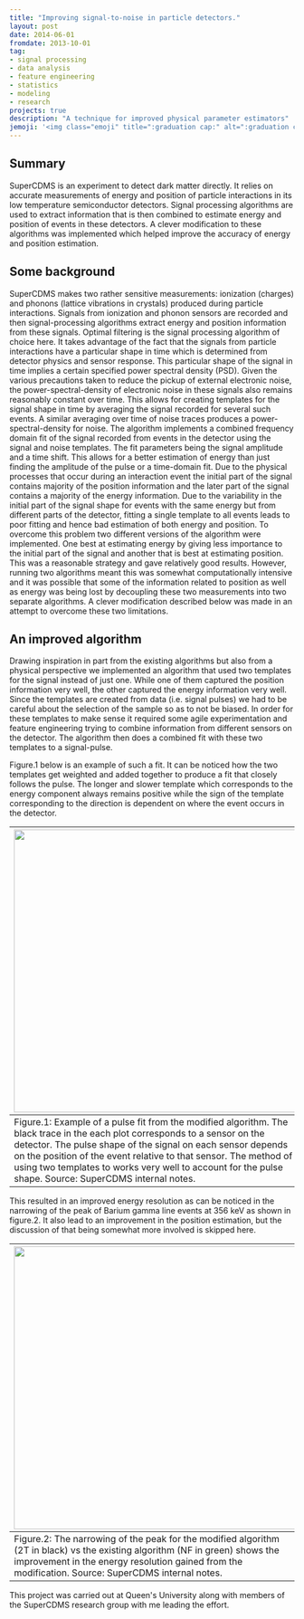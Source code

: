 ```yaml
---
title: "Improving signal-to-noise in particle detectors."
layout: post
date: 2014-06-01
fromdate: 2013-10-01
tag:
- signal processing
- data analysis
- feature engineering
- statistics
- modeling
- research
projects: true
description: "A technique for improved physical parameter estimators"
jemoji: '<img class="emoji" title=":graduation cap:" alt=":graduation cap:" src="https://github.githubassets.com/images/icons/emoji/unicode/1f52c.png" height="20" width="20" align="absmiddle">'
---
```


## Summary

SuperCDMS is an experiment to detect dark matter directly. It relies on accurate measurements of energy and position of particle interactions in its low temperature semiconductor detectors. Signal processing algorithms are used to extract information that is then combined to estimate energy and position of events in these detectors. A clever modification to these algorithms was implemented which helped improve the accuracy of energy and position estimation.

## Some background

SuperCDMS makes two rather sensitive measurements: ionization (charges) and phonons (lattice vibrations in crystals) produced during particle interactions. Signals from ionization and phonon sensors are recorded and then signal-processing algorithms extract energy and position information from these signals. Optimal filtering is the signal processing algorithm of choice here. It takes advantage of the fact that the signals from particle interactions have a particular shape in time which is determined from detector physics and sensor response. This particular shape of the signal in time implies a certain specified power spectral density (PSD). Given the various precautions taken to reduce the pickup of external electronic noise, the power-spectral-density of electronic noise in these signals also remains reasonably constant over time. This allows for creating templates for the signal shape in time by averaging the signal recorded for several such events. A similar averaging over time of noise traces produces a power-spectral-density for noise. The algorithm implements a combined frequency domain fit  of the signal recorded from events in the detector using the signal and noise templates. The fit parameters being the signal amplitude and a time shift. This allows for a better estimation of energy than just finding the amplitude of the pulse or a time-domain fit. Due to the physical processes that occur during an interaction event the initial part of the signal contains majority of the position information and the later part of the signal contains a majority of the energy information. Due to the variability in the initial part of the signal shape for events with the same energy but from different parts of the detector, fitting a single template to all events leads to poor fitting and hence bad estimation of both energy and position. To overcome this problem two different versions of the algorithm were implemented. One best at estimating energy by giving less importance to the initial part of the signal and another that is best at estimating position. This was a reasonable strategy and gave relatively good results. However, running two algorithms meant this was somewhat computationally intensive and it was possible that some of the information related to position as well as energy was being lost by decoupling these two measurements into two separate algorithms. A clever modification described below was made in an attempt to overcome these two limitations.

## An improved algorithm

Drawing inspiration in part from the existing algorithms but also from a physical perspective we implemented an algorithm that used two templates for the signal instead of just one. While one of them captured the position information very well, the other captured the energy information very well. Since the templates  are created from data (i.e. signal pulses) we had to be careful about the selection of the sample so as to not be biased. In order for these templates to make sense it required some agile experimentation and feature engineering trying to combine information from different sensors on the detector. The algorithm then does a combined fit with these two templates to a signal-pulse.

Figure.1 below is an example of such a fit. It can be noticed how the two templates get weighted and added together to produce a fit that closely follows the pulse. The longer and slower template which corresponds to the energy component always remains positive while the sign of the template corresponding to the direction is dependent on where the event occurs in the detector.

|  <img src="{{ site.relrefurl }}/Site_Materials/figures/2Tfit_pulse_eg.png" width="500" align="center"> |
|-----------------------------|
|Figure.1: Example of a pulse fit from the modified algorithm. The black trace in the each plot corresponds to a sensor on the detector. The pulse shape of the signal on each sensor depends on the position of the event relative to that  sensor. The method of using two templates to works very well to account for the pulse shape. Source: SuperCDMS internal notes.|

This resulted in an improved energy resolution as can be noticed in the narrowing of the peak of Barium gamma line events at 356 keV as shown in figure.2. It also lead to an improvement in the position estimation, but the discussion of that being somewhat more involved is skipped here.

|  <img src="{{ site.relrefurl }}/Site_Materials/figures/Barium_Peak_res.png" width="500" align="center"> |
|-----------------------------|
|Figure.2: The narrowing of the peak for the modified algorithm (2T in black) vs the existing algorithm (NF in green) shows the improvement in the energy resolution gained from the modification. Source: SuperCDMS internal notes.|

This project was carried out at Queen's University along with members of the SuperCDMS research group with me leading the effort.  
